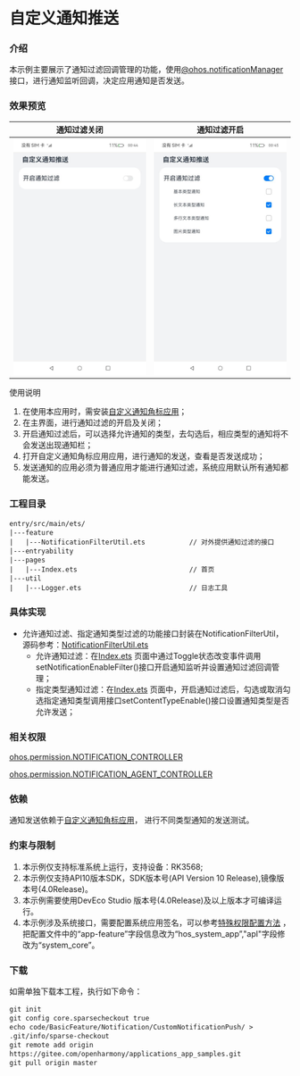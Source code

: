 # 自定义通知推送

### 介绍

本示例主要展示了通知过滤回调管理的功能，使用[@ohos.notificationManager](https://gitee.com/openharmony/docs/blob/master/zh-cn/application-dev/reference/apis-notification-kit/js-apis-notificationManager.md)接口，进行通知监听回调，决定应用通知是否发送。

### 效果预览

| 通知过滤关闭                               | 通知过滤开启                              |
|--------------------------------------|-------------------------------------|
| ![image](screenshots/filter_off.png) | ![image](screenshots/filter_on.png) |

使用说明

1. 在使用本应用时，需安装[自定义通知角标应用](../CustomNotificationBadge)；
2. 在主界面，进行通知过滤的开启及关闭；
3. 开启通知过滤后，可以选择允许通知的类型，去勾选后，相应类型的通知将不会发送出现通知栏；
4. 打开自定义通知角标应用应用，进行通知的发送，查看是否发送成功；
5. 发送通知的应用必须为普通应用才能进行通知过滤，系统应用默认所有通知都能发送。

### 工程目录

```
entry/src/main/ets/
|---feature
|   |---NotificationFilterUtil.ets           // 对外提供通知过滤的接口
|---entryability
|---pages
|   |---Index.ets                            // 首页
|---util
|   |---Logger.ets                           // 日志工具
```

### 具体实现

* 允许通知过滤、指定通知类型过滤的功能接口封装在NotificationFilterUtil，源码参考：[NotificationFilterUtil.ets](entry/src/main/ets/feature/NotificationFilterUtil.ets)
    * 允许通知过滤：在[Index.ets](entry/src/main/ets/pages/Index.ets)
      页面中通过Toggle状态改变事件调用setNotificationEnableFilter()接口开启通知监听并设置通知过滤回调管理；
    * 指定类型通知过滤：在[Index.ets](entry/src/main/ets/pages/Index.ets)
      页面中，开启通知过滤后，勾选或取消勾选指定通知类型调用接口setContentTypeEnable()接口设置通知类型是否允许发送；
  
### 相关权限
[ohos.permission.NOTIFICATION_CONTROLLER](https://gitee.com/openharmony/docs/blob/master/zh-cn/application-dev/security/AccessToken/permissions-for-system-apps.md#ohospermissionnotification_controller)

[ohos.permission.NOTIFICATION_AGENT_CONTROLLER](https://gitee.com/openharmony/docs/blob/master/zh-cn/application-dev/security/AccessToken/permissions-for-system-apps.md#ohospermissionnotification_agent_controller)

### 依赖

通知发送依赖于[自定义通知角标应用](../CustomNotificationBadge)，
进行不同类型通知的发送测试。

### 约束与限制

1. 本示例仅支持标准系统上运行，支持设备：RK3568;
2. 本示例仅支持API10版本SDK，SDK版本号(API Version 10 Release),镜像版本号(4.0Release)。
3. 本示例需要使用DevEco Studio 版本号(4.0Release)及以上版本才可编译运行。
4. 本示例涉及系统接口，需要配置系统应用签名，可以参考[特殊权限配置方法](https://gitee.com/openharmony/docs/blob/master/zh-cn/application-dev/security/hapsigntool-overview.md) ，把配置文件中的“app-feature”字段信息改为“hos_system_app”,"apl"字段修改为“system_core”。

### 下载

如需单独下载本工程，执行如下命令：

```
git init
git config core.sparsecheckout true
echo code/BasicFeature/Notification/CustomNotificationPush/ > .git/info/sparse-checkout
git remote add origin https://gitee.com/openharmony/applications_app_samples.git
git pull origin master
```